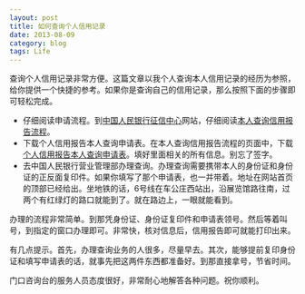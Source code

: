```yaml
---
layout: post
title: 如何查询个人信用记录
date: 2013-08-09
category: blog
tags: Life
---
```


查询个人信用记录非常方便。这篇文章以我个人查询本人信用记录的经历为参照，给你提供一个快捷的参考。如果你是查询自己的信用记录，那么按照下面的步骤即可轻松完成。

* 仔细阅读申请流程。到[中国人民银行征信中心](http://www.pbccrc.org.cn/)网站，仔细阅读[本人查询信用报告流程](http://www.pbccrc.org.cn/kefuzhongxin_301.html)。
* 下载个人信用报告本人查询申请表。在本人查询信用报告流程的页面中，下载[个人信用报告本人查询申请表](http://file.pbccrc.org.cn/files/个人信用报告本人查询申请表.doc)。填好里面相关的所有信息。别忘了签字。
* 去中国人民银行营业管理部办理查询。办理查询需要携带本人的身份证和身份证的正反面复印件。如果你填写了那个申请表，也一并带着。地址在网站首页的顶部已经给出。坐地铁的话，6号线在车公庄西站出，沿展览馆路往南，过两个有红绿灯的路口就能到了。就在路边上，一眼就能看到。

办理的流程非常简单。到那凭身份证、身份证复印件和申请表领号。然后等着叫号，到指定的窗口办理即可。非常快，核对信息后，信用报告即可就能打印出来。

有几点提示。首先，办理查询业务的人很多，尽量早去。其次，能够提前复印身份证和填写申请表的话，就事先把这两件东西都准备好。到那直接拿号，节省时间。

门口咨询台的服务人员态度很好，非常耐心地解答各种问题。祝你顺利。
